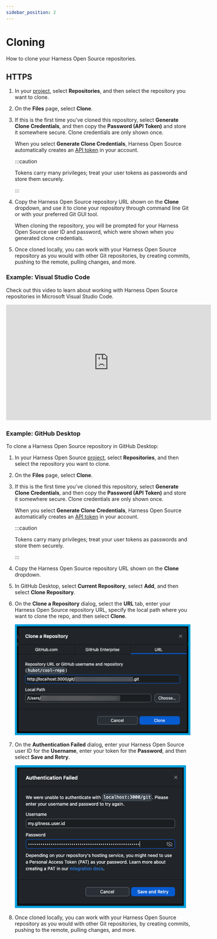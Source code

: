 ```yaml
---
sidebar_position: 2
---
```


# Cloning

How to clone your Harness Open Source repositories.

## HTTPS

1. In your [project](../administration/project-management.md), select **Repositories**, and then select the repository you want to clone.
2. On the **Files** page, select **Clone**.
3. If this is the first time you've cloned this repository, select **Generate Clone Credentials**, and then copy the **Password (API Token)** and store it somewhere secure. Clone credentials are only shown once.

   When you select **Generate Clone Credentials**, Harness Open Source automatically creates an [API token](../administration/user-management.md#generate-user-token) in your account.

   :::caution

   Tokens carry many privileges; treat your user tokens as passwords and store them securely.

   :::

4. Copy the Harness Open Source repository URL shown on the **Clone** dropdown, and use it to clone your repository through command line Git or with your preferred Git GUI tool.

   When cloning the repository, you will be prompted for your Harness Open Source user ID and password, which were shown when you generated clone credentials.

5. Once cloned locally, you can work with your Harness Open Source repository as you would with other Git repositories, by creating commits, pushing to the remote, pulling changes, and more.

### Example: Visual Studio Code

Check out this video to learn about working with Harness Open Source repositories in Microsoft Visual Studio Code.

<iframe width="560" height="315" src="https://www.youtube.com/embed/kqaAx6zwxAE?si=Loo-xftV6woVpiir" title="YouTube video player" frameborder="0" allow="accelerometer; autoplay; clipboard-write; encrypted-media; gyroscope; picture-in-picture; web-share" allowfullscreen></iframe>

### Example: GitHub Desktop

To clone a Harness Open Source repository in GitHub Desktop:

1. In your Harness Open Source [project](../administration/project-management.md), select **Repositories**, and then select the repository you want to clone.
2. On the **Files** page, select **Clone**.
3. If this is the first time you've cloned this repository, select **Generate Clone Credentials**, and then copy the **Password (API Token)** and store it somewhere secure. Clone credentials are only shown once.

   When you select **Generate Clone Credentials**, Harness Open Source automatically creates an [API token](../administration/user-management.md#generate-user-token) in your account.

   :::caution

   Tokens carry many privileges; treat your user tokens as passwords and store them securely.

   :::

4. Copy the Harness Open Source repository URL shown on the **Clone** dropdown.
5. In GitHub Desktop, select **Current Repository**, select **Add**, and then select **Clone Repository**.
6. On the **Clone a Repository** dialog, select the **URL** tab, enter your Harness Open Source repository URL, specify the local path where you want to clone the repo, and then select **Clone**.

   ![Cloning a repository from a URL in GitHub Desktop.](./static/clone-gh-desktop1.png)

7. On the **Authentication Failed** dialog, enter your Harness Open Source user ID for the **Username**, enter your token for the **Password**, and then select **Save and Retry**.

   ![Providing credentials for the Harness Open Source repository in GitHub Desktop.](./static/clone-gh-desktop2.png)

8. Once cloned locally, you can work with your Harness Open Source repository as you would with other Git repositories, by creating commits, pushing to the remote, pulling changes, and more.
